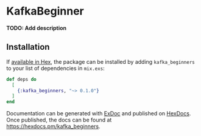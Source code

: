 # KafkaBeginner

**TODO: Add description**

## Installation

If [available in Hex](https://hex.pm/docs/publish), the package can be installed
by adding `kafka_beginners` to your list of dependencies in `mix.exs`:

```elixir
def deps do
  [
    {:kafka_beginners, "~> 0.1.0"}
  ]
end
```

Documentation can be generated with [ExDoc](https://github.com/elixir-lang/ex_doc)
and published on [HexDocs](https://hexdocs.pm). Once published, the docs can
be found at <https://hexdocs.pm/kafka_beginners>.

